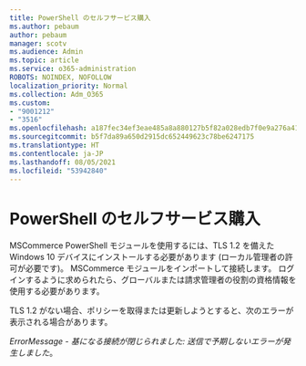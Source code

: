 ```yaml
---
title: PowerShell のセルフサービス購入
ms.author: pebaum
author: pebaum
manager: scotv
ms.audience: Admin
ms.topic: article
ms.service: o365-administration
ROBOTS: NOINDEX, NOFOLLOW
localization_priority: Normal
ms.collection: Adm_O365
ms.custom:
- "9001212"
- "3516"
ms.openlocfilehash: a187fec34ef3eae485a8a880127b5f82a028edb7f0e9a276a41b5e33cad25ead
ms.sourcegitcommit: b5f7da89a650d2915dc652449623c78be6247175
ms.translationtype: HT
ms.contentlocale: ja-JP
ms.lasthandoff: 08/05/2021
ms.locfileid: "53942840"
---
```

# <a name="self-service-purchase-of-powershell"></a>PowerShell のセルフサービス購入

MSCommerce PowerShell モジュールを使用するには、TLS 1.2 を備えた Windows 10 デバイスにインストールする必要があります (ローカル管理者の許可が必要です)。  MSCommerce モジュールをインポートして接続します。  ログインするように求められたら、グローバルまたは請求管理者の役割の資格情報を使用する必要があります。  

TLS 1.2 がない場合、ポリシーを取得または更新しようとすると、次のエラーが表示される場合があります。

*ErrorMessage - 基になる接続が閉じられました: 送信で予期しないエラーが発生しました*。



